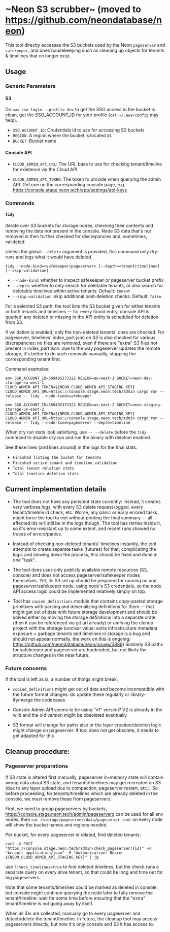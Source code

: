 # ~Neon S3 scrubber~ (moved to https://github.com/neondatabase/neon)

This tool directly accesses the S3 buckets used by the Neon `pageserver`
and `safekeeper`, and does housekeeping such as cleaning up objects for tenants & timelines that no longer exist.

## Usage

### Generic Parameters

#### S3

Do `aws sso login --profile dev` to get the SSO access to the bucket to clean, get the SSO_ACCOUNT_ID for your profile (`cat ~/.aws/config` may help).

- `SSO_ACCOUNT_ID`: Credentials id to use for accessing S3 buckets
- `REGION`: A region where the bucket is located at.
- `BUCKET`: Bucket name

#### Console API

- `CLOUD_ADMIN_API_URL`: The URL base to use for checking tenant/timeline for existence via the Cloud API.

- `CLOUD_ADMIN_API_TOKEN`: The token to provide when querying the admin API. Get one on the corresponding console page, e.g. https://console.stage.neon.tech/app/settings/api-keys

### Commands

#### `tidy`

Iterate over S3 buckets for storage nodes, checking their contents and removing the data not present in the console. Node S3 data that's not removed is then further checked for discrepancies and, sometimes, validated.

Unless the global `--delete` argument is provided, this command only dry-runs and logs
what it would have deleted.

```
tidy --node-kind=<safekeeper|pageserver> [--depth=<tenant|timeline>] [--skip-validation]
```

- `--node-kind`: whether to inspect safekeeper or pageserver bucket prefix
- `--depth`: whether to only search for deletable tenants, or also search for
  deletable timelines within active tenants. Default: `tenant`
- `--skip-validation`: skip additional post-deletion checks. Default: `false`

For a selected S3 path, the tool lists the S3 bucket given for either tenants or both tenants and timelines — for every found entry, console API is queried: any deleted or missing in the API entity is scheduled for deletion from S3.

If validation is enabled, only the non-deleted tenants' ones are checked.
For pageserver, timelines' index_part.json on S3 is also checked for various discrepancies: no files are removed, even if there are "extra" S3 files not present in index_part.json: due to the way pageserver updates the remote storage, it's better to do such removals manually, stopping the corresponding tenant first.

Command examples:

`env SSO_ACCOUNT_ID=369495373322 REGION=eu-west-1 BUCKET=neon-dev-storage-eu-west-1 CLOUD_ADMIN_API_TOKEN=${NEON_CLOUD_ADMIN_API_STAGING_KEY} CLOUD_ADMIN_API_URL=https://console.stage.neon.tech/admin cargo run --release -- tidy --node-kind=safekeeper`

`env SSO_ACCOUNT_ID=369495373322 REGION=us-east-2 BUCKET=neon-staging-storage-us-east-2 CLOUD_ADMIN_API_TOKEN=${NEON_CLOUD_ADMIN_API_STAGING_KEY} CLOUD_ADMIN_API_URL=https://console.stage.neon.tech/admin cargo run --release -- tidy --node-kind=pageserver --depth=timeline`

When dry run stats look satisfying, use `-- --delete` before the `tidy` command to
disable dry run and run the binary with deletion enabled.

See these lines (and lines around) in the logs for the final stats:

- `Finished listing the bucket for tenants`
- `Finished active tenant and timeline validation`
- `Total tenant deletion stats`
- `Total timeline deletion stats`

## Current implementation details

- The tool does not have any peristent state currently: instead, it creates very verbose logs, with every S3 delete request logged, every tenant/timeline id check, etc.
  Worse, any panic or early errored tasks might force the tool to exit without printing the final summary — all affected ids will still be in the logs though. The tool has retries inside it, so it's error-resistant up to some extent, and recent runs showed no traces of errors/panics.

- Instead of checking non-deleted tenants' timelines instantly, the tool attempts to create separate tasks (futures) for that,
  complicating the logic and slowing down the process, this should be fixed and done in one "task".

- The tool does uses only publicly available remote resources (S3, console) and does not access pageserver/safekeeper nodes themselves.
  Yet, its S3 set up should be prepared for running on any pageserver/safekeeper node, using node's S3 credentials, so the node API access logic could be implemented relatively simply on top.

- Tool has `copied_definitions` module that contains copy-pasted storage primitives with parsing and deserializing definitions for them — that might get out of date with future storage development and should be solved either by moving the storage definitions into a separate crate (then it can be referenced via git url already) or unifying the clenup project with the storage (unclear value: extra infrastructure metadata exposure + garbage tenants and timelines in storage is a bug and should not appear normally, the work on this is ongoing: https://github.com/neondatabase/neon/issues/3889)
  Similarly S3 paths for safekeeper and pageserver are hardcoded, but not likely the structure changes in the near future.

### Future concerns

If the tool is left as is, a number of things might break:

- `copied_definitions` might get out of date and become incompatible with the future format changes: do update these regularly or library-ify/merge the codebases

- Console Admin API seems to be using "v1" version? V2 is already in the wild and the old version might be obsoleted eventually

- S3 format will change for paths also or the layer creation/deletion logic might change on pageserver: if tool does not get obsolete, it needs to get adapted for this

## Cleanup procedure:

### Pageserver preparations

If S3 state is altered first manually, pageserver in-memory state will contain wrong data about S3 state, and tenants/timelines may get recreated on S3 (due to any layer upload due to compaction, pageserver restart, etc.). So before proceeding, for tenants/timelines which are already deleted in the console, we must remove these from pageservers.

First, we need to group pageservers by buckets, https://console.stage.neon.tech/admin/pageservers can be used for all env nodes, then `cat /storage/pageserver/data/pageserver.toml` on every node will show the bucket names and regions needed.

Per bucket, for every pageserver id related, find deleted tenants:

`curl -X POST "https://console.stage.neon.tech/admin/check_pageserver/{id}" -H "Accept: application/json" -H "Authorization: Bearer ${NEON_CLOUD_ADMIN_API_STAGING_KEY}" | jq`

use `?check_timelines=true` to find deleted timelines, but the check runs a separate query on every alive tenant, so that could be long and time out for big pageservers.

Note that some tenants/timelines could be marked as deleted in console, but console might continue querying the node later to fully remove the tenant/timeline: wait for some time before ensuring that the "extra" tenant/timeline is not going away by itself.

When all IDs are collected, manually go to every pageserver and detach/delete the tenant/timeline.
In future, the cleanup tool may access pageservers directly, but now it's only console and S3 it has access to.
